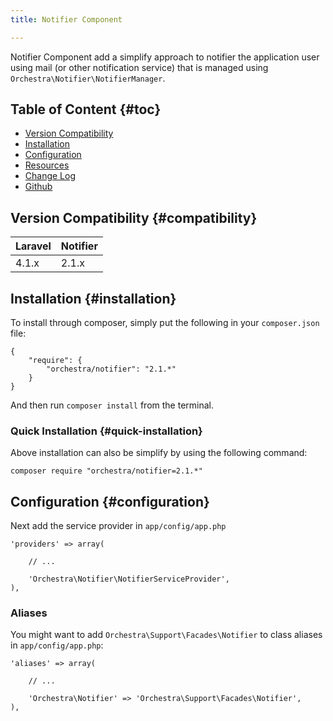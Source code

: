 ```yaml
---
title: Notifier Component

---
```


Notifier Component add a simplify approach to notifier the application user using mail (or other notification service) that is managed using `Orchestra\Notifier\NotifierManager`.

## Table of Content {#toc}

* [Version Compatibility](#compatibility)
* [Installation](#installation)
* [Configuration](#configuration)
* [Resources](#resources)
* [Change Log](/docs/2.1/components/notifier/changes#v2-1)
* [Github](https://github.com/orchestral/notifier)

## Version Compatibility {#compatibility}

Laravel    | Notifier
:----------|:----------
 4.1.x     | 2.1.x

## Installation {#installation}

To install through composer, simply put the following in your `composer.json` file:

	{
		"require": {
			"orchestra/notifier": "2.1.*"
		}
	}

And then run `composer install` from the terminal.

### Quick Installation {#quick-installation}

Above installation can also be simplify by using the following command:

	composer require "orchestra/notifier=2.1.*"


## Configuration {#configuration}

Next add the service provider in `app/config/app.php`

	'providers' => array(
		
		// ...
		
		'Orchestra\Notifier\NotifierServiceProvider',
	),

### Aliases

You might want to add `Orchestra\Support\Facades\Notifier` to class aliases in `app/config/app.php`:

	'aliases' => array(

		// ...

		'Orchestra\Notifier' => 'Orchestra\Support\Facades\Notifier',
	),
